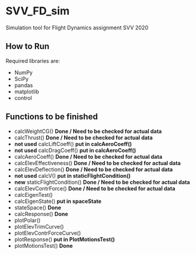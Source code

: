 # SVV_FD_sim
Simulation tool for Flight Dynamics assignment SVV 2020

## How to Run
Required libraries are:
- NumPy 
- SciPy
- pandas
- matplotlib
- control

## Functions to be finished
- calcWeightCG() **Done / Need to be checked for actual data**
- calcThrust() **Done / Need to be checked for actual data**
- **not used** calcLiftCoeff() **put in calcAeroCoeff()**
- **not used** calcDragCoeff() **put in calcAeroCoeff()**
- calcAeroCoeff() **Done / Need to be checked for actual data**
- calcElevEffectiveness() **Done / Need to be checked for actual data**
- calcElevDeflection() **Done / Need to be checked for actual data**
- **not used** calcV() **put in staticFlightCondition()**
- **new** staticFlightCondition() **Done / Need to be checked for actual data**
- calcElevContrForce() **Done / Need to be checked for actual data**
- calcEigenTest()
- calcEigenState() **put in spaceState**
- stateSpace() **Done** 
- calcResponse() **Done**
- plotPolar()
- plotElevTrimCurve() 
- plotElevContrForceCurve()
- plotResponse() **put in PlotMotionsTest()**
- plotMotionsTest() **Done**
